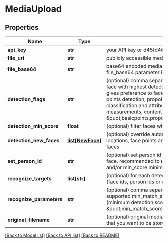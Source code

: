 # MediaUpload

## Properties
Name | Type | Description | Notes
------------ | ------------- | ------------- | -------------
**api_key** | **str** | your API key or d45fd466-51e2-4701-8da8-04351c872236 | 
**file_uri** | **str** | publicly accessible media file uri. | [optional] 
**file_base64** | **str** | base64 encoded media file content. file_uri parameter will be ignored if file_base64 parameter is specified and not empty. | [optional] 
**detection_flags** | **str** | (optional) comma separated list of detection flags: bestface - return only face with highest detection score, centerface - same as bestface but gives preference to face closest to image center, basicpoints - 22 basic points detection, propoints - 101 pro points detection, classifiers - face classification and attributes, extended - extended color and geometric measurements, content - image content detection.  for example: \&quot;basicpoints,propoints,classifiers,content\&quot; | [optional] 
**detection_min_score** | **float** | (optional) filter faces with detection score lower than min_score. | [optional] 
**detection_new_faces** | [**list[NewFace]**](NewFace.md) | (optional) override automatic faces detection and manually specify faces locations, face points and person ids to assign.  provide an array of new faces | [optional] 
**set_person_id** | **str** | (optional) set person id in format name@namespace to each detected face. recommended to use with detection_flags bestface, centerface and/or min_score minimum detection score parameter. | [optional] 
**recognize_targets** | **list[str]** | (optional) for each detected face run recognize against specified targets (face ids, person ids or namespaces). | [optional] 
**recognize_parameters** | **str** | (optional) comma separated list of recognition parameters, currently supported min_match_score (minimum recognition score), min_score (minimum detection score), gender and race filter.  for example: \&quot;min_match_score:0.4,min_score:0.2,gender:male,race:white\&quot; | [optional] 
**original_filename** | **str** | (optional) original media filename, path, uri or your application specific id that you want to be stored in media metadata for reference. | [optional] 

[[Back to Model list]](../README.md#documentation-for-models) [[Back to API list]](../README.md#documentation-for-api-endpoints) [[Back to README]](../README.md)


